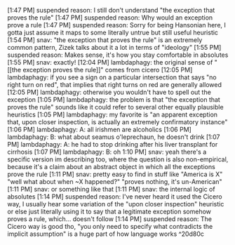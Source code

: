 [1:47 PM] suspended reason: I still don't understand "the exception that proves the rule"
[1:47 PM] suspended reason: Why would an exception prove a rule
[1:47 PM] suspended reason: Sorry for being Hansonian here, I gotta just assume it maps to some literally untrue but still useful heuristic
[1:54 PM] snav: "the exception that proves the rule" is an extremely common pattern, Zizek talks about it a lot in terms of "ideology"
[1:55 PM] suspended reason: Makes sense, it's how you stay comfortable in absolutes
[1:55 PM] snav: exactly!
[12:04 PM] lambdaphagy: the original sense of "[[the exception proves the rule]]" comes from cicero
[12:05 PM] lambdaphagy: if you see a sign on a particular intersection that says "no right turn on red", that implies that right turns on red are generally allowed
[12:05 PM] lambdaphagy: otherwise you wouldn't have to spell out the exception
[1:05 PM] lambdaphagy: the problem is that "the exception that proves the rule" sounds like it could refer to several other equally plausible heuristics
[1:05 PM] lambdaphagy: my favorite is "an apparent exception that, upon closer inspection, is actually an extremely confirmatory instance"
[1:06 PM] lambdaphagy: A: all irishmen are alcoholics
[1:06 PM] lambdaphagy: B: what about seamus o'leprechaun, he doesn't drink
[1:07 PM] lambdaphagy: A: he had to stop drinking after his liver transplant for cirrhosis
[1:07 PM] lambdaphagy: B: oh
1:10 PM] snav: yeah there's a specific version im describing too, where the question is also non-empirical, because it's a claim about an abstract object in which all the exceptions prove the rule
[1:11 PM] snav: pretty easy to find in stuff like
"America is X"
"well what about when ~X happened?"
"proves nothing, it's un-American"
[1:11 PM] snav: or something like that
[1:11 PM] snav: the internal logic of absolutes
[1:14 PM] suspended reason: I've never heard it used the Cicero way, I usually hear some variation of the "upon closer inspection" heuristic or else just literally using it to say that a legitimate exception somehow proves a rule, which... doesn't follow
[1:14 PM] suspended reason: The Cicero way is good tho, "you only need to specify what contradicts the implicit assumption" is a huge part of how language works ^20d80c
